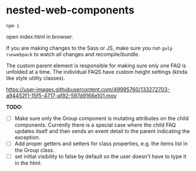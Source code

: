 # nested-web-components

`npm i`

open index.html in browser. 

If you are making changes to the Sass or JS, make sure you run `gulp runwebpack` to watch all changes and recompile/bundle.

The custom parent element is responsible for making sure only one FAQ is unfolded at a time. 
The individual FAQS have custom height settings (kinda like style utility classes).

https://user-images.githubusercontent.com/49995760/133272703-a94452f1-15f5-4717-af92-597d9166e101.mov

**TODO:**
- [ ] Make sure only the Group component is mutating attributes on the child components. Currently there is a special case where the child FAQ updates itself and then sends an event detail to the parent indicating the exception.  
- [ ] Add proper getters and setters for class properties, e.g. the items list in the Group class.  
- [ ] set initial visibility to false by default so the user doesn't have to type it in the html.
